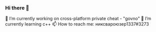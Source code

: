 ### Hi there 👋

🔭 I’m currently working on cross-platform private cheat - "govno"
🌱 I’m currently learning c++
📫 How to reach me: никсвароюзер1337#3273
